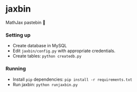 # jaxbin
MathJax pastebin :book: 

### Setting up

- Create database in MySQL
- Edit `jaxbin/config.py` with appropriate credentials.
- Create tables: `python createdb.py`

### Running

- Install `pip` dependencies: `pip install -r requirements.txt`
- Run jaxbin: `python runjaxbin.py`
